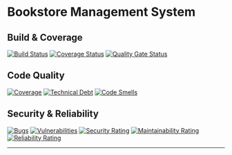 # Bookstore Management System

## Build & Coverage
[![Build Status](https://github.com/AvanAvi/book-mgmt/actions/workflows/ci.yml/badge.svg)](https://github.com/AvanAvi/book-mgmt/actions)
[![Coverage Status](https://coveralls.io/repos/github/AvanAvi/book-mgmt/badge.svg?branch=main)](https://coveralls.io/github/AvanAvi/book-mgmt?branch=main)
[![Quality Gate Status](https://sonarcloud.io/api/project_badges/measure?project=AvanAvi_book-mgmt&metric=alert_status)](https://sonarcloud.io/summary/new_code?id=AvanAvi_book-mgmt)

## Code Quality
[![Coverage](https://sonarcloud.io/api/project_badges/measure?project=AvanAvi_book-mgmt&metric=coverage)](https://sonarcloud.io/summary/new_code?id=AvanAvi_book-mgmt)
[![Technical Debt](https://sonarcloud.io/api/project_badges/measure?project=AvanAvi_book-mgmt&metric=sqale_index)](https://sonarcloud.io/summary/new_code?id=AvanAvi_book-mgmt)
[![Code Smells](https://sonarcloud.io/api/project_badges/measure?project=AvanAvi_book-mgmt&metric=code_smells)](https://sonarcloud.io/summary/new_code?id=AvanAvi_book-mgmt)


## Security & Reliability
[![Bugs](https://sonarcloud.io/api/project_badges/measure?project=AvanAvi_book-mgmt&metric=bugs)](https://sonarcloud.io/summary/new_code?id=AvanAvi_book-mgmt)
[![Vulnerabilities](https://sonarcloud.io/api/project_badges/measure?project=AvanAvi_book-mgmt&metric=vulnerabilities)](https://sonarcloud.io/summary/new_code?id=AvanAvi_book-mgmt)
[![Security Rating](https://sonarcloud.io/api/project_badges/measure?project=AvanAvi_book-mgmt&metric=security_rating)](https://sonarcloud.io/summary/new_code?id=AvanAvi_book-mgmt)
[![Maintainability Rating](https://sonarcloud.io/api/project_badges/measure?project=AvanAvi_book-mgmt&metric=sqale_rating)](https://sonarcloud.io/summary/new_code?id=AvanAvi_book-mgmt)
[![Reliability Rating](https://sonarcloud.io/api/project_badges/measure?project=AvanAvi_book-mgmt&metric=reliability_rating)](https://sonarcloud.io/summary/new_code?id=AvanAvi_book-mgmt)

---

